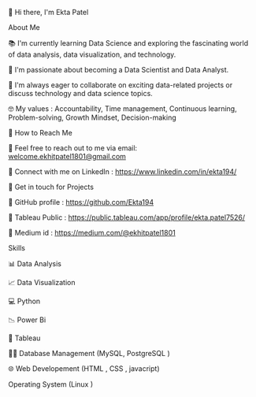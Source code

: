 <!---
Ekta194/Ekta194 is a ✨ special ✨ repository because its `README.md` (this file) appears on your GitHub profile.
You can click the Preview link to take a look at your changes.
--->
👋 Hi there, I'm Ekta Patel

About Me

📚 I'm currently learning Data Science and exploring the fascinating world of data analysis, data visualization, and technology.

💼 I'm passionate about becoming a Data Scientist and Data Analyst.

🌱 I'm always eager to collaborate on exciting data-related projects or discuss technology and data science topics.


🤓 My values  : Accountability, Time management, Continuous learning, Problem-solving, Growth Mindset, Decision-making





🔗 How to Reach Me

📧 Feel free to reach out to me via email: welcome.ekhitpatel1801@gmail.com

💬 Connect with me on LinkedIn : https://www.linkedin.com/in/ekta194/







🔗 Get in touch for Projects

📂 GitHub profile : https://github.com/Ekta194

📂 Tableau Public : https://public.tableau.com/app/profile/ekta.patel7526/

📂 Medium id : https://medium.com/@ekhitpatel1801





Skills

📊 Data Analysis

📈 Data Visualization

💻 Python

📉 Power Bi 

🎨 Tableau

👨‍💻 Database Management (MySQL, PostgreSQL )

🌐 Web Developement (HTML , CSS , javacript)

Operating System (Linux )
